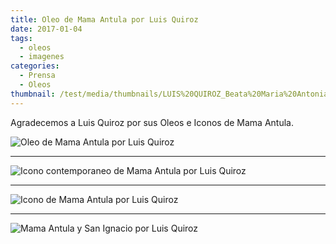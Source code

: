 ```yaml
---
title: Oleo de Mama Antula por Luis Quiroz
date: 2017-01-04
tags:
  - oleos
  - imagenes
categories:
  - Prensa
  - Oleos
thumbnail: /test/media/thumbnails/LUIS%20QUIROZ_Beata%20Maria%20Antonia.png
---
```


Agradecemos a Luis Quiroz por sus Oleos e Iconos de Mama Antula.


![Oleo de Mama Antula por Luis Quiroz](/test/media/oleos/LUIS%20QUIROZ_Beata%20Maria%20Antonia.jpeg)

---

![Icono contemporaneo de Mama Antula por Luis Quiroz](/test/media/oleos/LUIS%20QUIROZ_ICONO%20CONTEMPORANEO.jpeg)

---

![Icono de Mama Antula por Luis Quiroz](/test/media/oleos/LUIS%20QUIROZ_ICONO_MAMA_ANTULA.jpeg)

---

![Mama Antula y San Ignacio por Luis Quiroz](/test/media/oleos/LUIS%20QUIROZ_Mama%20Antula%20y%20San%20Ignacio.jpeg)
